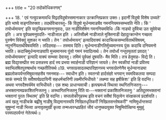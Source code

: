 +++
title = "20 तदोकोधिकरणम्"

+++
18. ' एवं गत्युपक्रमावधि विद्वदविदुषोस्समानाकार उत्क्रान्तिप्रकार उक्तः। इदानीं विदुषो विशेष उच्यते' इति भाष्ये सङ्गतिरुक्ता। तदर्थविचारस्तु- किं विदुषो मूर्धन्यमाड्यैव गमननियमस्सम्भवति नेति। किं ' तयोर्ध्वमायन्' इति यादृच्छिकगमनानुवादः, उत नाडीविशेषेण गमननियमविधिः।किं नाड्यो दुर्वेवेचा उत सुवेवेचा इति । अत्र पूर्वपक्षमनुवदति- नाडीजाल इति । अतिसीक्ष्मे नाडीजाले मुक्तिनाडी देहादुत्क्रान्तेन गच्छता पुरुषेण विवेक्तुं सुशका न भवति। तेन ' तयोर्ध्वमायन्' इत्यादिवाक्यं कादाचित्कसम्भावितार्थविषयम्, नपुनर्नियतार्थविषयमिति। तदिदमाह--- तस्माव दिति। मूर्धन्यनाडीगतिर्मुच्यमानस्य पुंसः कदाचि दनियमनो भवति। कदाचिमूर्धन्यनाड्यापि मुच्यमानस्य पुंसो गमनं स्यादित्यर्थः। तेन तयोर्ध्वं गन्तुरमृततां प्रवदत् ' तयोर्ध्वमायमन्' इत्यादि वाक्यं सम्भवा देवास्तु। तमिमं पूर्वपक्षं दूषयति- मैव मिति। तत्र हेतुमाह- विद्ये ति। ब्रह्म विद्यासम्प्रीत स्य प्रसन्नस्य हार्द स्य प्रभया स्वार्हनाडी परिज्ञानं जायते। तेन स्वकीयां नाडी प्रविस्य स्वाभिलषितपुरुषार्थाय गच्छतीतियर्थः॥19. भगवत्प्रसादलब्दपरिज्ञानस्य भगवत्प्रेरणेनैव मूर्धन्यानाड्या ब्रह्मलोकपर्यन्तमिषुवत्सहसैव गमनमाह--- स्वाधीन इति। स्वतन्त्रो हार्दसंज्ञो भगवान् स्वमविकलया सम्पदा साकं सम्पदे ति सर्वैश्वर्यप्रदायिनी सहधर्मचारिणी लक्ष्मीरभिधीयते ' लक्ष्म्या सह हृषीकेशः' इति हि वदन्ति। अथवा भगवदैश्वर्यमेव वाभिधीयते। एक शब्दः प्राधान्यवाची। हृत्पद्ममध्ये स्थित्वा स्थगितनिजतनुः--- अभक्तानामप्रकाशितनिजतनुः। अस्थागितनिजतनु रिति वा---भक्तानां प्रकाशितनिजतनुः ' अतिदूरमभक्तानां भक्तानां पुरतः स्थितम्' इति हि वदन्ति। सप्तलोकीगृहस्थ इति वचनं सर्वेषां पितृत्वेन संरक्षकत्वं प्रदर्शयति। अयं खलु नाडीचक्रे बह्वीषु नाडीषु विद्यमानास्वपि निखिलधृतिकरीं निखिलसन्तोषकरीं" नामिमूर्धान्तरूपां सुषुम्नां नाडी भित्त्वा अनावृतमुखीं कृत्वा तन्मध्यरन्ध्रप्रहितं जीवं धानुष्कप्रयुक्त भिषुमिवोत्क्षिप्य मुमुक्षुं परमपदपर्यन्तं नेतेत्यर्थः॥